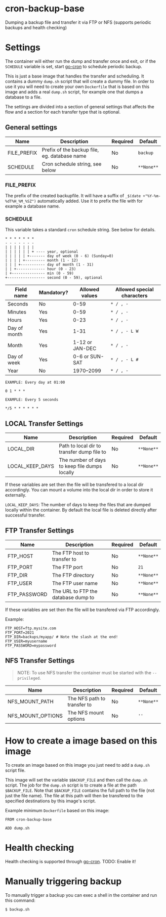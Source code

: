 # cron-backup-base

Dumping a backup file and transfer it via FTP or NFS (supports periodic backups and health checking)

# Settings

The container will either run the dump and transfer once and exit, or if the `SCHEDULE` variable is set, start [go-cron](https://github.com/odise/go-cron/releases) to schedule periodic backup.

This is just a base image that handles the transfer and scheduling. It contains a dummy `dump.sh` script that will create a dummy file. In order to use it you will need to create your own `Dockerfile` that is based on this image and adds a real `dump.sh` script, for example one that dumps a database to a file.

The settings are divided into a section of general settings that affects the flow and a section for each transfer type that is optional.

## General settings

| Name               | Description                                   | Required  | Default    |
| ------------------ | --------------------------------------------- | --------- | ---------- |
| FILE_PREFIX        | Prefix of the backup file, eg. database name  | No        | `backup`   |
| SCHEDULE           | Cron schedule string, see below               | No        | `**None**` |

### FILE_PREFIX

The prefix of the created backupfile. It will have a suffix of `_$(date +"%Y-%m-%dT%H_%M_%SZ")` automatically added. Use it to prefix the file with for example a database name.

### SCHEDULE

This variable takes a standard `cron` schedule string. See below for details.

```
* * * * * * *
- - - - - - -
| | | | | | |
| | | | | | + ---- year, optional
| | | | | +------- day of week (0 - 6) (Sunday=0)
| | | | +--------- month (1 - 12)
| | | +----------- day of month (1 - 31)
| | +------------- hour (0 - 23)
| +--------------- min (0 - 59)
+----------------- second (0 - 59), optional
```

| Field name     | Mandatory?   | Allowed values    | Allowed special characters |
| -------------- | ------------ | ----------------- | -------------------------- |
| Seconds        | No           | 0-59              | `* / , -`                  |
| Minutes        | Yes          | 0-59              | `* / , -`                  |
| Hours          | Yes          | 0-23              | `* / , -`                  |
| Day of month   | Yes          | 1-31              | `* / , - L W`              |
| Month          | Yes          | 1-12 or JAN-DEC   | `* / , -`                  |
| Day of week    | Yes          | 0-6 or SUN-SAT    | `* / , - L #`              |
| Year           | No           | 1970–2099         | `* / , -`                  |

```
EXAMPLE: Every day at 01:00

0 1 * * *

EXAMPLE: Every 5 seconds

*/5 * * * * * *
```

## LOCAL Transfer Settings

| Name               | Description                                   | Required  | Default    |
| ------------------ | --------------------------------------------- | --------- | ---------- |
| LOCAL_DIR          | Path to local dir to transfer dump file to    | No        | `**None**` |
| LOCAL_KEEP_DAYS    | The number of days to keep file dumps locally | No        | `**None**` |

If these variables are set then the file will be transfered to a local dir accordingly. You can mount a volume into the local dir in order to store it externally.

`LOCAL_KEEP_DAYS`: The number of days to keep the files that are dumped locally within the container. By default the local file is deleted directly after successful transfer.

## FTP Transfer Settings

| Name               | Description                                   | Required  | Default    |
| ------------------ | --------------------------------------------- | --------- | ---------- |
| FTP_HOST           | The FTP host to transfer to                   | No        | `**None**` |
| FTP_PORT           | The FTP port                                  | No        | `21`       |
| FTP_DIR            | The FTP directory                             | No        | `**None**` |
| FTP_USER           | The FTP user name                             | No        | `**None**` |
| FTP_PASSWORD       | The URL to FTP the database dump to           | No        | `**None**` |

If these variables are set then the file will be transfered via FTP accordingly.

Example:

```
FTP_HOST=ftp.mysite.com
FTP_PORT=2021
FTP_DIR=backups/myapp/ # Note the slash at the end!
FTP_USER=myusername
FTP_PASSWORD=mypassword
```

## NFS Transfer Settings

> NOTE: To use NFS transfer the container must be started with the `--privileged`.

| Name               | Description                                   | Required  | Default    |
| ------------------ | --------------------------------------------- | --------- | ---------- |
| NFS_MOUNT_PATH     | The NFS path to transfer to                   | No        | `**None**` |
| NFS_MOUNT_OPTIONS  | The NFS mount options                         | No        | `''`       |

# How to create a image based on this image

To create an image based on this image you just need to add a `dump.sh` script file.

This image will set the variable `$BACKUP_FILE` and then call the `dump.sh` script. The job for the `dump.sh` script is to create a file at the path `$BACKUP_FILE`. Note that `$BACKUP_FILE` contains the full path to the file (not just the file name). The file at this path will then be transfered to the specified destinations by this image's script.

Example minimum `Dockerfile` based on this image:

```
FROM cron-backup-base

ADD dump.sh
```

# Health checking

Health checking is supported through [go-cron](https://github.com/odise/go-cron/releases). TODO: Enable it!

# Manually triggering backup

To manually trigger a backup you can exec a shell in the container and run this command:

```
$ backup.sh
```

